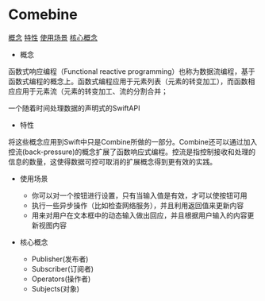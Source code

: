 # Comebine

[概念](#概念)
[特性](#特性)
[使用场景](#使用场景)
[核心概念](#核心概念)

- 概念

函数式响应编程（Functional reactive programming）也称为数据流编程，基于函数式编程的概念上。函数式编程应用于元素列表（元素的转变加工），而函数相应应用于元素流（元素的转变加工、流的分割合并；

一个随着时间处理数据的声明式的SwiftAPI

- 特性

将这些概念应用到Swift中只是Combine所做的一部分。Combine还可以通过加入控流(back-pressure)的概念扩展了函数响应式编程。控流是指控制接收和处理的信息的数量，这使得数据可控可取消的扩展概念得到更有效的实践。

- 使用场景
  - 你可以对一个按钮进行设置，只有当输入值是有效，才可以使按钮可用
  - 执行一些异步操作（比如检查网络服务），并且利用返回值来更新内容
  - 用来对用户在文本框中的动态输入做出回应，并且根据用户输入的内容更新视图内容

- 核心概念
  - Publisher(发布者)
  - Subscriber(订阅者)
  - Operators(操作者)
  - Subjects(对象)
